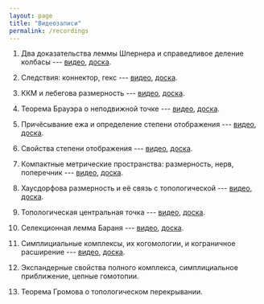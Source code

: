 ```yaml
---
layout: page
title: "Видеозаписи"
permalink: /recordings
---
```


1. Два доказательства леммы Шпернера и справедливое деление колбасы --- [видео](https://mit.zoom.us/rec/share/nlGMc6c_Qa-6DSJVqRlQnwrOHAjzBprX2jrW8a7uq5CL_GRJPbhY1i-Z8v4RcIBi.cRVlmcdt7QmnDiuU), [доска]({{site.baseurl}}/whiteboard/lec1.png).

2. Следствия: коннектор, гекс --- [видео](https://mit.zoom.us/rec/share/sp68YhnoRVTcqB6sYXyvTvQAan9JrciyKxaYUZ-GBjy5MfF4meIdkBz85DaZQB7D.pG6Ly7ROGy3HAswB), [доска]({{site.baseurl}}/whiteboard/lec2.png).

3. ККМ и лебегова размерность --- [видео](https://mit.zoom.us/rec/share/MW23A8kP4e0dMpSM0N_bcidORHhcKvgKy044KD0p6DNLaZvpvs0PyVj3BgRI0Ow8.QnIZfVqDx5vyZNNY), [доска]({{site.baseurl}}/whiteboard/lec3.png).

4. Теорема Брауэра о неподвижной точке --- [видео](https://mit.zoom.us/rec/share/pmariCPzVGMzn5aRtYKPi3QbTsi5VfhjkKjSNZgcVWlB9-JLc5-aUyr8lRM-Rv5d.Kk27JUuF9K8EzruF), [доска]({{site.baseurl}}/whiteboard/lec4.png).

5. Причёсывание ежа и определение степени отображения --- [видео](https://mit.zoom.us/rec/share/0QejAHoWPq-vVXNT6hDddd8TUgmZNywGkH5ADoAKbGdupc-ZBuK49Xje2-uq0umc.Cc5UcNYuBJg6d8l6), [доска]({{site.baseurl}}/whiteboard/lec5.png).

6. Свойства степени отображения --- [видео](https://mit.zoom.us/rec/share/eX2vymtTCTRrbBt9jtPEbiNR_L7rhOGCeaRkcWW3P1m5fPTKy9coZC5WFKT14bF5.3UtTMJ8DPrL4FAJF), [доска]({{site.baseurl}}/whiteboard/lec6.png).

7. Компактные метрические пространства: размерность, нерв, поперечник --- [видео](https://mit.zoom.us/rec/share/bvo5Xg45uBQ863AhR1dhPsCuIH3shVpD5i-QBMR9UFfCJKjMaSe0JtSFLbG2ePKa.ELQ4eGA33Ur1hco-), [доска]({{site.baseurl}}/whiteboard/lec7.png).

8. Хаусдорфова размерность и её связь с топологической --- [видео](https://mit.zoom.us/rec/share/TMT_W1i96BgYgRLNgKC7CkwtK6itZPXqzlWNIDUTNZ5YOeEGHlqzKNTWo2wTkcC4.6lI94WKdOCCQzVwl), [доска]({{site.baseurl}}/whiteboard/lec8.png).

9. Топологическая центральная точка --- [видео](https://mit.zoom.us/rec/share/CR5rT8sBUc8_RLfwYBUiLuhEqOXdiab5AtOB0tGZl-f--j8_ifDDwv3-OpAxsGkm.A7x3gswMh5sKXrYD), [доска]({{site.baseurl}}/whiteboard/lec9.png).

10. Селекционная лемма Бараня --- [видео](https://mit.zoom.us/rec/share/WGdVXcCrFnNEVtJLPpTv4SsaA7WcYIkBopts3ph0P6Oy19khNMljHpc8ly2w-4qk.KS_-VZpzlORZw4HK), [доска]({{site.baseurl}}/whiteboard/lec10.png).

11. Симплициальные комплексы, их когомологии, и кограничное расширение --- [видео](https://mit.zoom.us/rec/share/s6YpeQvS1TqKZqpEsYDQUXHQ5MkmYT_aG_K-UBfS0SqJp6fpQoUCl2zW4xavvEkR.-DnbUl-6YCbVzaEA), [доска]({{site.baseurl}}/whiteboard/lec11.png).

12. Экспандерные свойства полного комплекса, симплициальное приближение, цепные гомотопии.

13. Теорема Громова о топологическом перекрывании.

